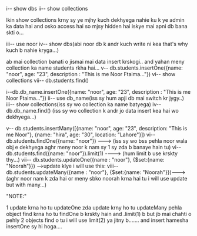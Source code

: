 i--  show dbs 
ii-- show collections

lkin show collections krny sy ye mjhy kuch dekhyega nahie ku k ye admin ka data hai and osko access hai so mjsy hidden hai iskye mai apni db bana skti o...

<!-- create own database.............. -->

iii-- use noor
iv-- show dbs(abi noor db k andr kuch write ni kea that's why kuch b nahie kryga...)

ab mai collection banati o jismai mai data insert krskogi..
and yahan meny collection ka name students rkha hai...
v-- db.students.insertOne({name: "noor", age: "23", description : "This is me Noor Ftaima..."})
vi-- show collections
vii-- db.students.find()

<!-- So simpley summary how can create apna db.. -->

i--db.db_name.insertOne({name: "noor", age: "23", description : "This is me Noor Ftaima..."}) 
ii-- use db_name(iss sy hum apji db mai switch kr jygy..)
iii-- show collections(iss sy wo collection ka name batyega)
iv-- db.db_name.find() (iss sy wo collection k andr jo data insert kea hai wo dekhyega...)
<!-- And aghr 1 e sath zada objects bejny hain tu i can use this: -->
v-- db.students.insertMany([{name: "noor", age: "23", description: "This is me Noor"}, {name: "hira", age: "30", location: "Lahore"}])
vi-- db.students.findOne({name: "noor"}) ---> (iss sy wo bss pehla noor wala obj e dekhyega aghr meny noor k nam sy 1 sy zda b banaye hain tu)
vi-- db.students.find({name: "noor"}).limit(1) ----> (hum limit b use krskty thy...)
vii-- db.students.updateOne({name : "noor"}, {$set:{name: "Noorah"}}) -->update klye i will use this:
viii-- db.students.updateMany({name : "noor"}, {$set:{name: "Noorah"}})--->(aghr noor nam k zda hai or meny sbko noorah krna hai tu i will use update but with many...)


"NOTE:"

1 update krna ho tu updateOne
zda update krny ho tu updateMany
pehla object find krna ho tu findOne b krskty hain and .limit(1) b
but jb mai chahti o pehly 2 objects find o tu i will use limit(2) ya jitny b.......
and insert hamesha insertOne sy hi hoga....